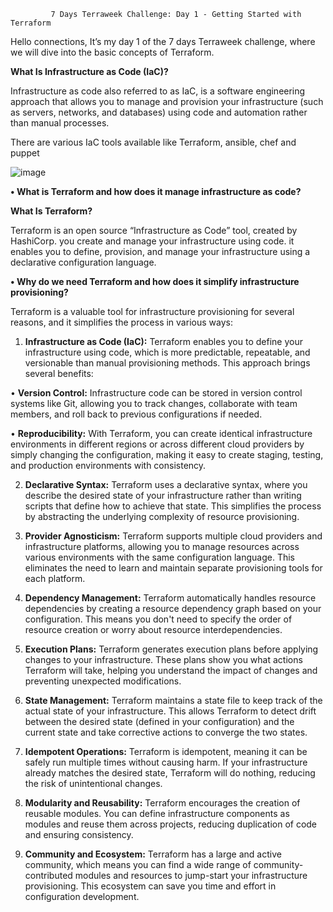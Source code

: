              7 Days Terraweek Challenge: Day 1 - Getting Started with Terraform

Hello connections, It’s my day 1 of the 7 days Terraweek challenge, where we will dive into the basic concepts of Terraform.

**What Is Infrastructure as Code (IaC)?**

Infrastructure as code also referred to as IaC, is a software engineering approach that allows you to manage and provision your infrastructure (such as servers, networks, and databases) using code and automation rather than manual processes. 

There are various IaC tools available like Terraform, ansible, chef and puppet 

![image](https://github.com/Vishalkarma-211119/TerraWeek/assets/108147854/03443cb1-54b7-49b0-a267-766f9f533cd0)


**• What is Terraform and how does it manage infrastructure as code?**

**What Is Terraform?**

Terraform is an open source “Infrastructure as Code” tool, created by HashiCorp. you create and manage your infrastructure using code. it enables you to define, provision, and manage your infrastructure using a declarative configuration language.



**• Why do we need Terraform and how does it simplify infrastructure provisioning?**

Terraform is a valuable tool for infrastructure provisioning for several reasons, and it simplifies the process in various ways:

1. **Infrastructure as Code (IaC):** Terraform enables you to define your infrastructure using code, which is more predictable, repeatable, and versionable than manual 
   provisioning methods. This approach brings several benefits:

• **Version Control:** Infrastructure code can be stored in version control systems like Git, allowing you to track changes, collaborate with team members, and roll 
  back to previous configurations if needed.

• **Reproducibility:** With Terraform, you can create identical infrastructure environments in different regions or across different cloud providers by simply changing 
  the configuration, making it easy to create staging, testing, and production environments with consistency.

2. **Declarative Syntax:** Terraform uses a declarative syntax, where you describe the desired state of your infrastructure rather than writing scripts that define how to achieve that state. This simplifies the process by abstracting the underlying complexity of resource provisioning.

3. **Provider Agnosticism:** Terraform supports multiple cloud providers and infrastructure platforms, allowing you to manage resources across various environments with the same configuration language. This eliminates the need to learn and maintain separate provisioning tools for each platform.

4. **Dependency Management:** Terraform automatically handles resource dependencies by creating a resource dependency graph based on your configuration. This means you don't need to specify the order of resource creation or worry about resource interdependencies.

5. **Execution Plans:** Terraform generates execution plans before applying changes to your infrastructure. These plans show you what actions Terraform will take, helping you understand the impact of changes and preventing unexpected modifications.

6. **State Management:** Terraform maintains a state file to keep track of the actual state of your infrastructure. This allows Terraform to detect drift between the desired state (defined in your configuration) and the current state and take corrective actions to converge the two states.

7. **Idempotent Operations:** Terraform is idempotent, meaning it can be safely run multiple times without causing harm. If your infrastructure already matches the desired state, Terraform will do nothing, reducing the risk of unintentional changes.

8. **Modularity and Reusability:** Terraform encourages the creation of reusable modules. You can define infrastructure components as modules and reuse them across projects, reducing duplication of code and ensuring consistency.

9. **Community and Ecosystem:** Terraform has a large and active community, which means you can find a wide range of community-contributed modules and resources to jump-start your infrastructure provisioning. This ecosystem can save you time and effort in configuration development.










